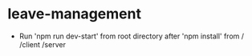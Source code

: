 # leave-management

- Run 'npm run dev-start' from root directory after 'npm install' from / /client /server
